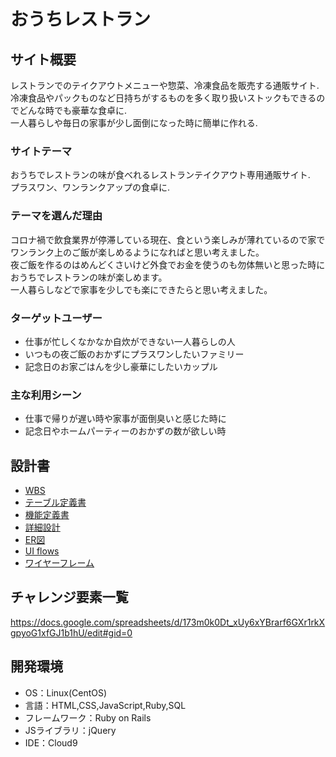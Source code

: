 # おうちレストラン

## サイト概要
レストランでのテイクアウトメニューや惣菜、冷凍食品を販売する通販サイト.  
冷凍食品やパックものなど日持ちがするものを多く取り扱いストックもできるのでどんな時でも豪華な食卓に.  
一人暮らしや毎日の家事が少し面倒になった時に簡単に作れる.  


### サイトテーマ
おうちでレストランの味が食べれるレストランテイクアウト専用通販サイト.  
プラスワン、ワンランクアップの食卓に.  

### テーマを選んだ理由
コロナ禍で飲食業界が停滞している現在、食という楽しみが薄れているので家でワンランク上のご飯が楽しめるようになればと思い考えました。  
夜ご飯を作るのはめんどくさいけど外食でお金を使うのも勿体無いと思った時におうちでレストランの味が楽しめます。  
一人暮らしなどで家事を少しでも楽にできたらと思い考えました。  

### ターゲットユーザー
* 仕事が忙しくなかなか自炊ができない一人暮らしの人
* いつもの夜ご飯のおかずにプラスワンしたいファミリー
* 記念日のお家ごはんを少し豪華にしたいカップル

### 主な利用シーン
* 仕事で帰りが遅い時や家事が面倒臭いと感じた時に
* 記念日やホームパーティーのおかずの数が欲しい時

## 設計書
* [WBS](https://docs.google.com/spreadsheets/d/1S57pHwyVsNPKM2YVVa05ThtE8IXMav1zc4Pq-b70DWo/edit#gid=977420151)<br>
* [テーブル定義書](https://docs.google.com/spreadsheets/d/1Mga_YX5gd6J2CrIqjiKiwD4k377TCtX_ybe7OSu9SfY/edit#gid=1373217982)<br>
* [機能定義書](https://docs.google.com/spreadsheets/d/1M4-fgfhXcKwm_ti5eF4BZJmALw4YIEtH6oaK2DgIUQ8/edit#gid=0)<br>
* [詳細設計](https://docs.google.com/spreadsheets/d/13GpLKfbj59AQdAwwJVEHwNfB98hgzZBiV1JpfRxaBXI/edit#gid=2133469642)<br>
* [ER図](https://drive.google.com/file/d/1RsYmccwvXUjxhRbAhyPiHAXRa8cg5_FZ/view)<br>
* [UI flows](https://drive.google.com/file/d/1-IZ2eWETNa1Kot6NQR_PZTZwiMG8l6sO/view)<br>
* [ワイヤーフレーム]()
## チャレンジ要素一覧
https://docs.google.com/spreadsheets/d/173m0k0Dt_xUy6xYBrarf6GXr1rkXgpyoG1xfGJ1b1hU/edit#gid=0

## 開発環境
- OS：Linux(CentOS)
- 言語：HTML,CSS,JavaScript,Ruby,SQL
- フレームワーク：Ruby on Rails
- JSライブラリ：jQuery
- IDE：Cloud9

